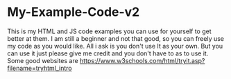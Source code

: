 # My-Example-Code-v2
This is my HTML and JS code examples you can use for yourself to get better at them. I am still a beginner and not that good, so you can freely use my code as you would like. All i ask is you don't use It as your own. But you can use it just please give me credit and you don't have to as to use it.
Some good websites are https://www.w3schools.com/html/tryit.asp?filename=tryhtml_intro
